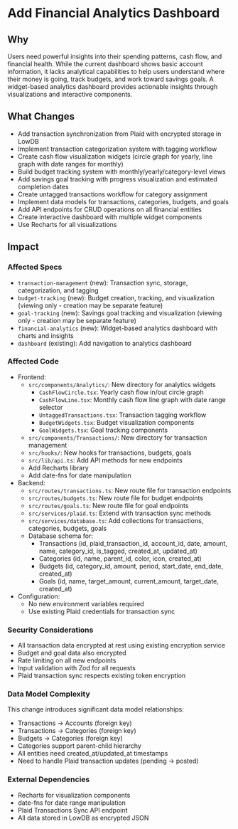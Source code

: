 # Add Financial Analytics Dashboard

## Why
Users need powerful insights into their spending patterns, cash flow, and financial health. While the current dashboard shows basic account information, it lacks analytical capabilities to help users understand where their money is going, track budgets, and work toward savings goals. A widget-based analytics dashboard provides actionable insights through visualizations and interactive components.

## What Changes
- Add transaction synchronization from Plaid with encrypted storage in LowDB
- Implement transaction categorization system with tagging workflow
- Create cash flow visualization widgets (circle graph for yearly, line graph with date ranges for monthly)
- Build budget tracking system with monthly/yearly/category-level views
- Add savings goal tracking with progress visualization and estimated completion dates
- Create untagged transactions workflow for category assignment
- Implement data models for transactions, categories, budgets, and goals
- Add API endpoints for CRUD operations on all financial entities
- Create interactive dashboard with multiple widget components
- Use Recharts for all visualizations

## Impact

### Affected Specs
- `transaction-management` (new): Transaction sync, storage, categorization, and tagging
- `budget-tracking` (new): Budget creation, tracking, and visualization (viewing only - creation may be separate feature)
- `goal-tracking` (new): Savings goal tracking and visualization (viewing only - creation may be separate feature)
- `financial-analytics` (new): Widget-based analytics dashboard with charts and insights
- `dashboard` (existing): Add navigation to analytics dashboard

### Affected Code
- Frontend:
  - `src/components/Analytics/`: New directory for analytics widgets
    - `CashFlowCircle.tsx`: Yearly cash flow in/out circle graph
    - `CashFlowLine.tsx`: Monthly cash flow line graph with date range selector
    - `UntaggedTransactions.tsx`: Transaction tagging workflow
    - `BudgetWidgets.tsx`: Budget visualization components
    - `GoalWidgets.tsx`: Goal tracking components
  - `src/components/Transactions/`: New directory for transaction management
  - `src/hooks/`: New hooks for transactions, budgets, goals
  - `src/lib/api.ts`: Add API methods for new endpoints
  - Add Recharts library
  - Add date-fns for date manipulation
- Backend:
  - `src/routes/transactions.ts`: New route file for transaction endpoints
  - `src/routes/budgets.ts`: New route file for budget endpoints
  - `src/routes/goals.ts`: New route file for goal endpoints
  - `src/services/plaid.ts`: Extend with transaction sync methods
  - `src/services/database.ts`: Add collections for transactions, categories, budgets, goals
  - Database schema for:
    - Transactions (id, plaid_transaction_id, account_id, date, amount, name, category_id, is_tagged, created_at, updated_at)
    - Categories (id, name, parent_id, color, icon, created_at)
    - Budgets (id, category_id, amount, period, start_date, end_date, created_at)
    - Goals (id, name, target_amount, current_amount, target_date, created_at)
- Configuration:
  - No new environment variables required
  - Use existing Plaid credentials for transaction sync

### Security Considerations
- All transaction data encrypted at rest using existing encryption service
- Budget and goal data also encrypted
- Rate limiting on all new endpoints
- Input validation with Zod for all requests
- Plaid transaction sync respects existing token encryption

### Data Model Complexity
This change introduces significant data model relationships:
- Transactions → Accounts (foreign key)
- Transactions → Categories (foreign key)
- Budgets → Categories (foreign key)
- Categories support parent-child hierarchy
- All entities need created_at/updated_at timestamps
- Need to handle Plaid transaction updates (pending → posted)

### External Dependencies
- Recharts for visualization components
- date-fns for date range manipulation
- Plaid Transactions Sync API endpoint
- All data stored in LowDB as encrypted JSON


